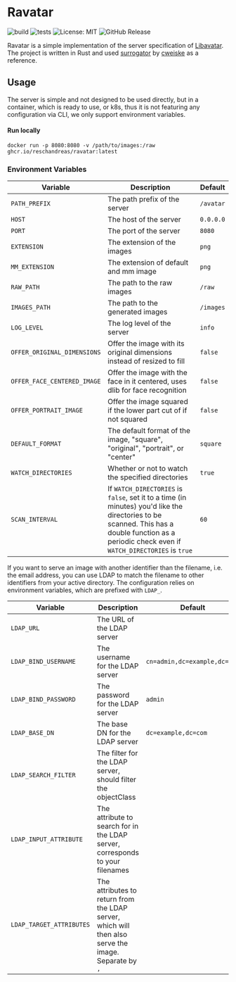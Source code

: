 # Ravatar

![build](https://github.com/reschandreas/ravatar/actions/workflows/build-and-push.yaml/badge.svg)
![tests](https://github.com/reschandreas/ravatar/actions/workflows/tests.yaml/badge.svg)
![License: MIT](https://img.shields.io/badge/License-MIT-yellow.svg)
![GitHub Release](https://img.shields.io/github/v/release/reschandreas/ravatar)

Ravatar is a simple implementation of the server specification of [Libavatar](https://wiki.libravatar.org/api/). The
project is written in Rust and used [surrogator](https://github.com/cweiske/surrogator)
by [cweiske](https://github.com/cweiske) as a reference.

## Usage

The server is simple and not designed to be used directly, but in a container, which is ready to use, or
k8s, thus it is not featuring any configuration via CLI, we only support environment variables.

#### Run locally

```shell
docker run -p 8080:8080 -v /path/to/images:/raw ghcr.io/reschandreas/ravatar:latest
```

### Environment Variables

| Variable                    | Description                                                                                                                                                                                     | Default   |
|-----------------------------|-------------------------------------------------------------------------------------------------------------------------------------------------------------------------------------------------|-----------|
| `PATH_PREFIX`               | The path prefix of the server                                                                                                                                                                   | `/avatar` |
| `HOST`                      | The host of the server                                                                                                                                                                          | `0.0.0.0` |
| `PORT`                      | The port of the server                                                                                                                                                                          | `8080`    |
| `EXTENSION`                 | The extension of the images                                                                                                                                                                     | `png`     |
| `MM_EXTENSION`              | The extension of default and mm image                                                                                                                                                           | `png`     | 
| `RAW_PATH`                  | The path to the raw images                                                                                                                                                                      | `/raw`    |
| `IMAGES_PATH`               | The path to the generated images                                                                                                                                                                | `/images` |
| `LOG_LEVEL`                 | The log level of the server                                                                                                                                                                     | `info`    |
| `OFFER_ORIGINAL_DIMENSIONS` | Offer the image with its original dimensions instead of resized to fill                                                                                                                         | `false`   |
| `OFFER_FACE_CENTERED_IMAGE` | Offer the image with the face in it centered, uses dlib for face recognition                                                                                                                    | `false`   |
| `OFFER_PORTRAIT_IMAGE`      | Offer the image squared if the lower part cut of if not squared                                                                                                                                 | `false`   |
| `DEFAULT_FORMAT`            | The default format of the image, "square", "original", "portrait", or "center"                                                                                                                  | `square`  | 
| `WATCH_DIRECTORIES`         | Whether or not to watch the specified directories                                                                                                                                               | `true`    |  
| `SCAN_INTERVAL`             | If `WATCH_DIRECTORIES` is `false`, set it to a time (in minutes) you'd like the directories to be scanned. This has a double function as a periodic check even if `WATCH_DIRECTORIES` is `true` | `60`      | 

If you want to serve an image with another identifier than the filename, i.e. the email address, you can use
LDAP to match the filename to other identifiers from your active directory. The configuration relies
on environment variables, which are prefixed with `LDAP_`.

| Variable                 | Description                                                                                          | Default                      | Example                       |
|--------------------------|------------------------------------------------------------------------------------------------------|------------------------------|-------------------------------|
| `LDAP_URL`               | The URL of the LDAP server                                                                           |                              | `ldap://localhost:389`        |
| `LDAP_BIND_USERNAME`     | The username for the LDAP server                                                                     | `cn=admin,dc=example,dc=com` |
| `LDAP_BIND_PASSWORD`     | The password for the LDAP server                                                                     | `admin`                      |
| `LDAP_BASE_DN`           | The base DN for the LDAP server                                                                      | `dc=example,dc=com`          |
| `LDAP_SEARCH_FILTER`     | The filter for the LDAP server, should filter the objectClass                                        |                              | `(objectClass=inetOrgPerson)` |
| `LDAP_INPUT_ATTRIBUTE`   | The attribute to search for in the LDAP server, corresponds to your filenames                        |                              | `sn`                          |
| `LDAP_TARGET_ATTRIBUTES` | The attributes to return from the LDAP server, which will then also serve the image. Separate by `,` |                              | `mail,username`               |